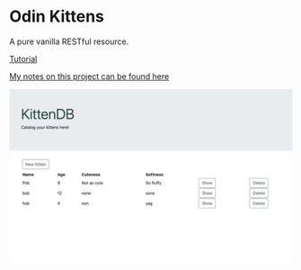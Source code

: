 # Odin Kittens

A pure vanilla RESTful resource.

[Tutorial](https://www.theodinproject.com/courses/ruby-on-rails/lessons/apis?ref=lnav)

[My notes on this project can be found here](notes.md)

<img src="/app/assets/images/main-page.png">
